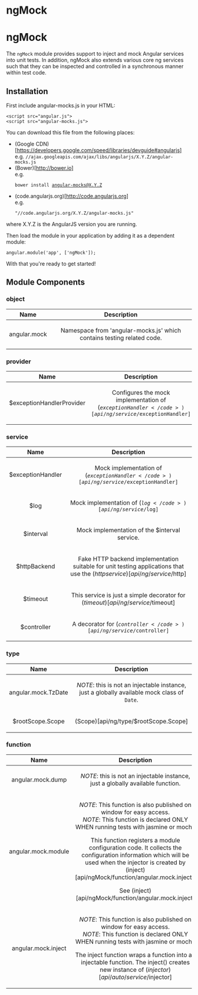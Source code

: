 
# ngMock

# ngMock

The `ngMock` module provides support to inject and mock Angular services into unit tests.
In addition, ngMock also extends various core ng services such that they can be
inspected and controlled in a synchronous manner within test code.


<div doc-module-components="ngMock"></div>


## Installation

First include angular-mocks.js in your HTML:

```
<script src="angular.js">
<script src="angular-mocks.js">
```

You can download this file from the following places:

* (Google CDN)[https://developers.google.com/speed/libraries/devguide#angularjs]<br>e.g. <code>//ajax.googleapis.com/ajax/libs/angularjs/X.Y.Z/angular-mocks.js</code>
* (Bower)[http://bower.io]<br>e.g. <pre><code>bower install angular-mocks@X.Y.Z</code></pre>
* (code.angularjs.org)[http://code.angularjs.org]<br>e.g. <pre><code>&quot;//code.angularjs.org/X.Y.Z/angular-mocks.js&quot;</code></pre>

where X.Y.Z is the AngularJS version you are running.

Then load the module in your application by adding it as a dependent module:

```
angular.module('app', ['ngMock']);
```

With that you&apos;re ready to get started!




## Module Components

### object

| Name | Description |
| :--: | :--: |
| angular.mock | <p>Namespace from &#39;angular-mocks.js&#39; which contains testing related code.</p>  |


### provider

| Name | Description |
| :--: | :--: |
| $exceptionHandlerProvider | <p>Configures the mock implementation of (<code>$exceptionHandler</code>)[api/ng/service/$exceptionHandler]</p>  |


### service

| Name | Description |
| :--: | :--: |
| $exceptionHandler | <p>Mock implementation of (<code>$exceptionHandler</code>)[api/ng/service/$exceptionHandler]</p>  |
| $log | <p>Mock implementation of (<code>$log</code>)[api/ng/service/$log]</p>  |
| $interval | <p>Mock implementation of the $interval service.</p>  |
| $httpBackend | <p>Fake HTTP backend implementation suitable for unit testing applications that use the ($http service)[api/ng/service/$http]</p>  |
| $timeout | <p>This service is just a simple decorator for ($timeout)[api/ng/service/$timeout]</p>  |
| $controller | <p>A decorator for (<code>$controller</code>)[api/ng/service/$controller]</p>  |


### type

| Name | Description |
| :--: | :--: |
| angular.mock.TzDate | <p><em>NOTE</em>: this is not an injectable instance, just a globally available mock class of <code>Date</code>.</p>  |
| $rootScope.Scope | <p>(Scope)[api/ng/type/$rootScope.Scope]</p>  |


### function

| Name | Description |
| :--: | :--: |
| angular.mock.dump | <p><em>NOTE</em>: this is not an injectable instance, just a globally available function.</p>  |
| angular.mock.module | <p><em>NOTE</em>: This function is also published on window for easy access.<br> <em>NOTE</em>: This function is declared ONLY WHEN running tests with jasmine or mocha</p> <p>This function registers a module configuration code. It collects the configuration information which will be used when the injector is created by (inject)[api/ngMock/function/angular.mock.inject].</p> <p>See (inject)[api/ngMock/function/angular.mock.inject]</p>  |
| angular.mock.inject | <p><em>NOTE</em>: This function is also published on window for easy access.<br> <em>NOTE</em>: This function is declared ONLY WHEN running tests with jasmine or mocha</p> <p>The inject function wraps a function into an injectable function. The inject() creates new instance of ($injector)[api/auto/service/$injector]</p>  |







